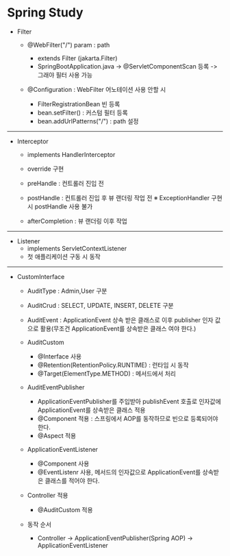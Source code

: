# Spring Study
- Filter
	- @WebFilter("/") param : path
		- extends Filter (jakarta.Filter)	
		- SpringBootApplication.java -> @ServletComponentScan 등록 -> 그래야 필터 사용 가능
		
	- @Configuration : WebFilter 어노테이션 사용 안할 시
		- FilterRegistrationBean<Filter> 빈 등록
		- bean.setFilter()				: 커스텀 필터 등록
		- bean.addUrlPatterns("/")	: path 설정

---


- Interceptor
	- implements HandlerInterceptor	
	- override 구현 
	
	- preHandle			: 컨트롤러 진입 전
	
	- postHandle			: 컨트롤러 진입 후 뷰 랜더링 작업 전 ※ ExceptionHandler 구현 시 postHandle 사용 불가
	
	- afterCompletion	: 뷰 랜더링 이후 작업


-----


- Listener
	- implements ServletContextListener
	- 첫 애플리케이션 구동 시 동작

	
---


- CustomInterface
	- AuditType		: Admin,User 구분
	- AuditCrud		: SELECT, UPDATE, INSERT, DELETE 구분
	- AuditEvent		: ApplicationEvent 상속 받은 클래스로 이후 publisher 인자 값으로 활용(무조건 ApplicationEvent를 상속받은 클래스 여야 한다.)
	- AuditCustom
		- @Interface 사용
		- @Retention(RetentionPolicy.RUNTIME) : 런타임 시 동작
		- @Target(ElementType.METHOD) 			 : 메서드에서 처리
		
	- AuditEventPublisher
		- ApplicationEventPublisher를 주입받아 publishEvent 호출로 인자값에 ApplicationEvent를 상속받은 클래스 적용
		- @Component 적용 : 스프링에서 AOP를 동작하므로 빈으로 등록되어야 한다.
		- @Aspect 적용
		
	- ApplicationEventListener
		- @Component 사용
		- @EventListenr 사용, 메서드의 인자값으로 ApplicationEvent를 상속받은 클래스를 적어야 한다.
		
	- Controller 적용
		- @AuditCustom 적용
		
	- 동작 순서
		- Controller -> ApplicationEventPublisher(Spring AOP) -> ApplicationEventListener